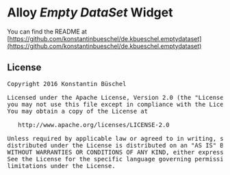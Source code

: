 # Alloy *Empty DataSet* Widget

You can find the README at [https://github.com/konstantinbueschel/de.kbueschel.emptydataset](https://github.com/konstantinbueschel/de.kbueschel.emptydataset)

## License

<pre>
Copyright 2016 Konstantin Büschel

Licensed under the Apache License, Version 2.0 (the "License");
you may not use this file except in compliance with the License.
You may obtain a copy of the License at

   http://www.apache.org/licenses/LICENSE-2.0

Unless required by applicable law or agreed to in writing, software
distributed under the License is distributed on an "AS IS" BASIS,
WITHOUT WARRANTIES OR CONDITIONS OF ANY KIND, either express or implied.
See the License for the specific language governing permissions and
limitations under the License.
</pre>